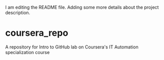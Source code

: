 I am editing the README file. Adding some more details about the project description.
# coursera_repo
A repository for Intro to GitHub lab on Coursera's IT Automation specialization course

